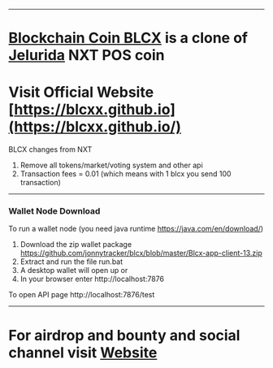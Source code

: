 ----
# [Blockchain Coin BLCX](https://blcxx.github.io/) is a clone of [Jelurida](https://www.jelurida.com) NXT POS coin  #

# Visit Official Website [https://blcxx.github.io](https://blcxx.github.io/) #

BLCX changes from NXT 
1. Remove all tokens/market/voting system and other api
2. Transaction fees = 0.01 (which means with 1 blcx you send 100 transaction)


----
### Wallet Node Download ###

To run a wallet node (you need java runtime https://java.com/en/download/)

1. Download the zip wallet package https://github.com/jonnytracker/blcx/blob/master/Blcx-app-client-13.zip
2. Extract and run the file run.bat
3. A desktop wallet will open up or
4. In your browser enter http://localhost:7876


To open API page 
http://localhost:7876/test



----
# For airdrop and bounty and social channel visit [Website](https://blcxx.github.io/) #




